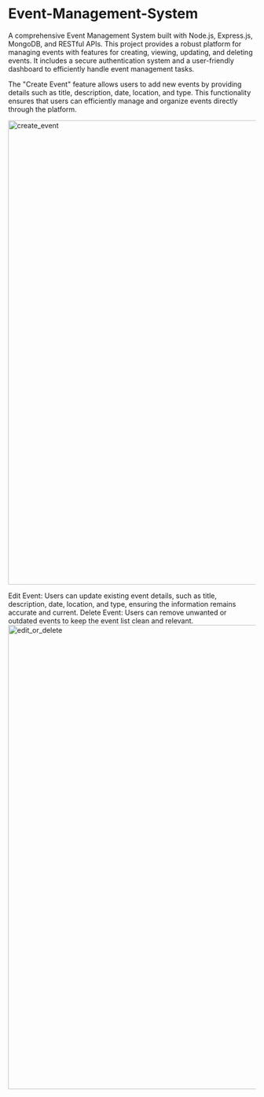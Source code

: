# Event-Management-System
A comprehensive Event Management System built with Node.js, Express.js, MongoDB, and RESTful APIs. This project provides a robust platform for managing events with features for creating, viewing, updating, and deleting events. It includes a secure authentication system and a user-friendly dashboard to efficiently handle event management tasks.



The "Create Event" feature allows users to add new events by providing details such as title, description, date, location, and type. This functionality ensures that users can efficiently manage and organize events directly through the platform.

<img width="944" alt="create_event" src="https://github.com/user-attachments/assets/6107f747-fcc5-4162-a5cb-bf9f295e449c">



Edit Event: Users can update existing event details, such as title, description, date, location, and type, ensuring the information remains accurate and current. Delete Event: Users can remove unwanted or outdated events to keep the event list clean and relevant.
<img width="944" alt="edit_or_delete" src="https://github.com/user-attachments/assets/5d2c0c3f-16be-4b6a-b67a-321a42527cff">

